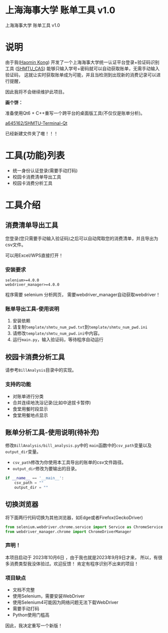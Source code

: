 # 上海海事大学 账单工具 v1.0

上海海事大学 账单工具 v1.0

# 说明

由于我([Haomin Kong](https://github.com/a645162))
开发了一个上海海事大学统一认证平台登录+验证码识别工具
([SHMTU_CAS](https://github.com/a645162/SHMTU_CAS))
能够只输入学号+密码就可以自动获取账单，无需手动输入验证码，
这就让实时获取账单成为可能，并且当检测到出现新的消费记录可以进行提醒，

因此我将不会继续维护此项目。

**画个饼：**

准备使用Qt6 + C++重写一个跨平台的桌面版工具(不仅仅是账单分析)。

[a645162/SHMTU-Terminal-Qt](https://github.com/a645162/SHMTU-Terminal-Qt)

已经新建文件夹了嗷！！！

# 工具(功能)列表

- 统一身份认证登录(需要手动打码)
- 校园卡消费清单导出工具
- 校园卡消费分析工具

# 工具介绍

## 消费清单导出工具

您登录(您只需要手动输入验证码)之后可以自动爬取您的消费清单，并且导出为csv文件。

可以用Excel/WPS直接打开！

### 安装要求

```
selenium>=4.0.0
webdriver_manager>=4.0.0
```

程序需要 selenium 分析网页，
需要webdriver_manager自动获取webdriver！

### 账单导出工具-使用说明

1. 安装依赖
2. 请复制`template/shmtu_num_pwd.txt`到`template/shmtu_num_pwd.ini`
3. 请修改`template/shmtu_num_pwd.ini`中内容。
4. 运行`main.py`，输入验证码，等待程序自动运行

## 校园卡消费分析工具

请参考`BillAnalysis`目录中的实现。

### 支持的功能

- 对账单进行分类
- 合并连续地洗浴记录(比如中途拔卡暂停)
- 食堂用餐时段显示
- 食堂用餐地点显示

## 账单分析工具-使用说明(待补充)

修改`BillAnalysis/bill_analysis.py`中的
`main`函数中的`csv_path`变量以及`output_dir`变量。

- `csv_path`修改为你使用本工具导出的账单的csv文件路径。
- `output_dir`修改为要输出的目录。

```python
if __name__ == '__main__':
    csv_path = ""
    output_dir = ""
```

## 切换浏览器

将下面两行代码切换为其他浏览器，如Edge或者Firefox(GeckoDriver)

```python
from selenium.webdriver.chrome.service import Service as ChromeService
from webdriver_manager.chrome import ChromeDriverManager
```

### 声明！

本项目启动于 2023年10月6日 ，由于我也就是2023年9月9日才来，
所以，有很多消费类型我没体验过。欢迎反馈！
肯定有程序识别不出来的项目！

### 项目缺点

- 文档不完整
- 使用Selenium，需要安装WebDriver
- 使用Selenium4可能因为网络问题无法下载WebDriver
- 需要手动打码
- Python使用门槛高

因此，我决定重写一个新版！
